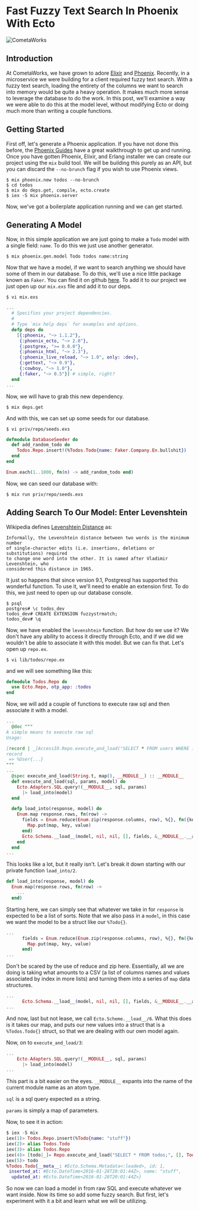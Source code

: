 # Fast Fuzzy Text Search In Phoenix With Ecto

![CometaWorks](http://i.imgur.com/hYxiTro.png)

## Introduction
At CometaWorks, we have grown to adore [Elixir](http://www.elixir-lang.org) and [Phoenix](http://www.phoenixframework.org).
Recently, in a microservice we were building for a client required fuzzy text search.
With a fuzzy text search, loading the entirety of the columns we want to search into memory would be quite a heavy operation.
It makes much more sense to leverage the database to do the work.
In this post, we'll examine a way we were able to do this at the model level, without modifying Ecto or doing much more than writing a couple functions.

## Getting Started
First off, let's generate a Phoenix application.
If you have not done this before, the [Phoenix Guides](http://www.phoenixframework.org/docs/overview) have a great walkthrough to get up and running.
Once you have gotten Phoenix, Elixir, and Erlang installer we can create our project using the `mix` build tool.
We will be building this purely as an API, but you can discard the `--no-brunch` flag if you wish to use Phoenix views.

```
$ mix phoenix.new todos --no-brunch
$ cd todos
$ mix do deps.get, compile, ecto.create
$ iex -S mix phoenix.server
```

Now, we've got a boilerplate application running and we can get started.

## Generating A Model
Now, in this simple application we are just going to make a `Todo` model with a single field: `name`.
To do this we just use another generator.

```
$ mix phoenix.gen.model Todo todos name:string
```

Now that we have a model, if we want to search anything we should have some of them in our database.
To do this, we'll use a nice little package known as `Faker`.
You can find it on github [here](https://github.com/igas/faker).
To add it to our project we just open up our `mix.exs` file and add it to our deps.

```
$ vi mix.exs
```

```elixir
...
  # Specifies your project dependencies.
  #
  # Type `mix help deps` for examples and options.
  defp deps do
    [{:phoenix, "~> 1.1.2"},
     {:phoenix_ecto, "~> 2.0"},
     {:postgrex, ">= 0.0.0"},
     {:phoenix_html, "~> 2.3"},
     {:phoenix_live_reload, "~> 1.0", only: :dev},
     {:gettext, "~> 0.9"},
     {:cowboy, "~> 1.0"},
     {:faker, "~> 0.5"}] # simple, right?
  end
...
```

Now, we will have to grab this new dependency.

```
$ mix deps.get
```

And with this, we can set up some seeds for our database.

```
$ vi priv/repo/seeds.exs
```

```elixir
defmodule DatabaseSeeder do
  def add_random_todo do
    Todos.Repo.insert!(%Todos.Todo{name: Faker.Company.En.bullshit})
  end
end

Enum.each(1..1000, fn(n) -> add_random_todo end)
```

Now, we can seed our database with:

```
$ mix run priv/repo/seeds.exs
```

## Adding Search To Our Model: Enter Levenshtein
Wikipedia defines [Levenshtein Distance](https://en.wikipedia.org/wiki/Levenshtein_distance) as:

```
Informally, the Levenshtein distance between two words is the minimum number
of single-character edits (i.e. insertions, deletions or substitutions) required
to change one word into the other. It is named after Vladimir Levenshtein, who
considered this distance in 1965.
```

It just so happens that since version 9.1, Postgresql has supported this wonderful function.
To use it, we'll need to enable an extension first.
To do this, we just need to open up our database console.

```
$ psql
postgres# \c todos_dev
todos_dev# CREATE EXTENSION fuzzystrmatch;
todos_dev# \q
```

Now, we have enabled the `levenshtein` function.
But how do we use it?
We don't have any ability to access it directly through Ecto, and if we did we wouldn't be able to associate it with this model.
But we can fix that.
Let's open up `repo.ex`.

```
$ vi lib/todos/repo.ex
```

and we will see something like this:

```elixir
defmodule Todos.Repo do
  use Ecto.Repo, otp_app: :todos
end
```

Now, we will add a couple of functions to execute raw sql and then associate it with a model.

```elixir
...
  @doc """
A simple means to execute raw sql
Usage:

[record | _]AccessIO.Repo.execute_and_load("SELECT * FROM users WHERE id = $1", [1], User)
record
 => %User{...}
"""
...
  @spec execute_and_load(String.t, map(), __MODULE__) :: __MODULE__
  def execute_and_load(sql, params, model) do
    Ecto.Adapters.SQL.query!(__MODULE__, sql, params)
      |> load_into(model)
  end

  defp load_into(response, model) do
    Enum.map response.rows, fn(row) ->
      fields = Enum.reduce(Enum.zip(response.columns, row), %{}, fn({key, value}, map) ->
        Map.put(map, key, value)
      end)
      Ecto.Schema.__load__(model, nil, nil, [], fields, &__MODULE__.__adapter__.load/2)
    end
  end
...
```

This looks like a lot, but it really isn't.
Let's break it down starting with our private function `load_into/2`.

```elixir
def load_into(response, model) do
  Enum.map(response.rows, fn(row) ->
    ...
  end)
```

Starting here, we can simply see that whatever we take in for `response` is expected to be a list of sorts.
Note that we also pass in a `model`, in this case we want the model to be a struct like our `%Todo{}`.

```elixir
...
      fields = Enum.reduce(Enum.zip(response.columns, row), %{}, fn({key, value}, map) ->
        Map.put(map, key, value)
      end)
...
```

Don't be scared by the use of reduce and zip here.
Essentially, all we are doing is taking what amounts to a CSV (a list of columns names and values associated by index in more lists) and turning them into a series of `map` data structures.

```elixir
...
      Ecto.Schema.__load__(model, nil, nil, [], fields, &__MODULE__.__adapter__.load/2)
...
```

And now, last but not lease, we call `Ecto.Scheme.__load__/6`.
What this does is it takes our map, and puts our new values into a struct that is a `%Todos.Todo{}` struct, so that we are dealing with our own model again.

Now, on to `execute_and_load/3`:

```elixir
...
    Ecto.Adapters.SQL.query!(__MODULE__, sql, params)
      |> load_into(model)
...
```

This part is a bit easier on the eyes.
`__MODULE__` expants into the name of the current module name as an atom type.

`sql` is a sql query expected as a string.

`params` is simply a map of parameters.

Now, to see it in action:

```elixir
$ iex -S mix
iex(1)> Todos.Repo.insert(%Todo{name: "stuff"})
iex(2)> alias Todos.Todo
iex(3)> alias Todos.Repo
iex(4)> [todo|_]= Repo.execute_and_load("SELECT * FROM todos;", [], Todo)
iex(5)> todo
%Todos.Todo{__meta__: #Ecto.Schema.Metadata<:loaded>, id: 1,
 inserted_at: #Ecto.DateTime<2016-01-28T20:01:44Z>, name: "stuff",
  updated_at: #Ecto.DateTime<2016-01-28T20:01:44Z>}
```

So now we can load a model in from raw SQL and execute whatever we want inside.
Now its time so add some fuzzy search.
But first, let's experiment with it a bit and learn what we will be utilizing.

